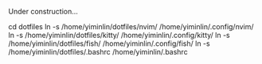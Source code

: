 Under construction...

cd dotfiles
ln -s /home/yiminlin/dotfiles/nvim/ /home/yiminlin/.config/nvim/ 
ln -s /home/yiminlin/dotfiles/kitty/ /home/yiminlin/.config/kitty/
ln -s /home/yiminlin/dotfiles/fish/ /home/yiminlin/.config/fish/ 
ln -s /home/yiminlin/dotfiles/.bashrc /home/yiminlin/.bashrc 

